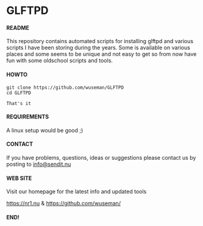 # GLFTPD

#### README
                                                                         
This repository contains automated scripts for installing glftpd and various scripts I have been storing during the years. Some is available on various places and some seems to be unique and not easy to get so from now have fun with some oldschool scripts and tools.

#### HOWTO
    
    git clone https://github.com/wuseman/GLFTPD
    cd GLFTPD
  
    That's it 

#### REQUIREMENTS

A linux setup would be good ;)

#### CONTACT 

If you have problems, questions, ideas or suggestions please contact
us by posting to info@sendit.nu

#### WEB SITE

Visit our homepage for the latest info and updated tools

https://nr1.nu & https://github.com/wuseman/

#### END!

